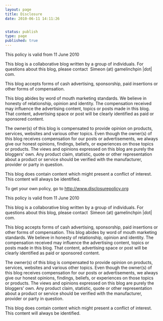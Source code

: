 ```yaml
---
layout: page
title: Disclosure
date: 2010-06-11 14:11:26


status: publish
type: page
published: true
---
```

<div id="_mcePaste">

This policy is valid from 11 June 2010

</div>

<div id="_mcePaste">

This blog is a collaborative blog written by a group of individuals. For
questions about this blog, please contact  Simeon (at) gamelinchpin
|dot| com.

</div>



<div id="_mcePaste">

This blog accepts forms of cash advertising, sponsorship, paid
insertions or other forms of compensation.

</div>



<div id="_mcePaste">

This blog abides by word of mouth marketing standards. We believe in
honesty of relationship, opinion and identity. The compensation received
may influence the advertising content, topics or posts made in this
blog. That content, advertising space or post will be clearly identified
as paid or sponsored content.

</div>



<div id="_mcePaste">

The owner(s) of this blog is compensated to provide opinion on products,
services, websites and various other topics. Even though the owner(s) of
this blog receives compensation for our posts or advertisements, we
always give our honest opinions, findings, beliefs, or experiences on
those topics or products. The views and opinions expressed on this blog
are purely the bloggers' own. Any product claim, statistic, quote or
other representation about a product or service should be verified with
the manufacturer, provider or party in question.

</div>



<div id="_mcePaste">

This blog does contain content which might present a conflict of
interest. This content will always be identified.

</div>

<div id="_mcePaste">

To get your own policy, go to http://www.disclosurepolicy.org

</div>

This policy is valid from 11 June 2010

This blog is a collaborative blog written by a group of individuals. For
questions about this blog, please contact  Simeon (at) gamelinchpin
|dot| com.

This blog accepts forms of cash advertising, sponsorship, paid
insertions or other forms of compensation.
 This blog abides by word of mouth marketing standards. We believe in
honesty of relationship, opinion and identity. The compensation received
may influence the advertising content, topics or posts made in this
blog. That content, advertising space or post will be clearly identified
as paid or sponsored content.

The owner(s) of this blog is compensated to provide opinion on products,
services, websites and various other topics. Even though the owner(s) of
this blog receives compensation for our posts or advertisements, we
always give our honest opinions, findings, beliefs, or experiences on
those topics or products. The views and opinions expressed on this blog
are purely the bloggers' own. Any product claim, statistic, quote or
other representation about a product or service should be verified with
the manufacturer, provider or party in question.

This blog does contain content which might present a conflict of
interest. This content will always be identified.
